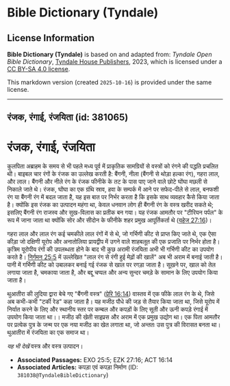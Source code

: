 # Bible Dictionary (Tyndale)

## License Information

**Bible Dictionary (Tyndale)** is based on and adapted from: _Tyndale Open Bible Dictionary_, [Tyndale House Publishers](https://tyndaleopenresources.com/), 2023, which is licensed under a [CC BY-SA 4.0 license](https://creativecommons.org/licenses/by-sa/4.0/legalcode.en).

This markdown version (created `2025-10-16`) is provided under the same license.



--------------------------------

## रंजक, रंगाई, रंजयिता (id: 381065)

रंजक, रंगाई, रंजयिता
====================

कुलपिता अब्राहम के समय से भी पहले मध्य पूर्व में प्राकृतिक सामग्रियों से वस्त्रों को रंगने की पद्धति प्रचलित थी। बाइबल चार रंगों के रंजक का उल्लेख करती है: बैंगनी, नीला (बैंगनी से थोड़ा हल्का रंग), गहरा लाल, और लाल। बैंगनी और नीले रंग के रंजक फीनीके के तट के पास पाए जाने वाले छोटे घोंघा मछली से निकाले जाते थे। रंजक, घोंघा का एक ग्रंथि स्राव, हवा के सम्पर्क में आने पर सफेद\-पीले से लाल, बनफशी रंग या बैंगनी रंग में बदल जाता है, यह इस बात पर निर्भर करता है कि इसके साथ व्यवहार कैसे किया जाता है। क्योंकि इस रंजक का उत्पादन महंगा था, केवल धनवान लोग ही बैंगनी रंग के वस्त्र खरीद सकते थे; इसलिए बैंगनी रंग राजस्व और सुख\-विलास का प्रतीक बन गया। यह रंजक आमतौर पर "टीरियन पर्पल" के रूप में जाना जाता था क्योंकि सोर और सीदोन के फीनीके शहर प्रमुख आपूर्तिकर्ता थे ([यहेज 27:16](https://ref.ly/Ezek27:16))।

गहरा लाल और लाल रंग कई चमकीले लाल रंगों में से थे, जो गर्भिणी कीट से प्राप्त किए जाते थे, एक ऐसा कीड़ा जो दक्षिणी यूरोप और अनातोलिया प्रायद्वीप में उगने वाले शाहबलूत की एक प्रजाति पर निर्भर होता है। कृत्रिम यूरोपीय रंगों की उपलब्धता होने के बाद भी कुछ अरामी रंजयिता अभी भी गर्भिणी कीट का उपयोग करते है। [निर्गमन 25:5](https://ref.ly/Exod25:5) में उल्लेखित "लाल रंग से रंगी हुई मेढ़ों की खालें" अब भी अराम में बनाई जाती है। पानी में गर्भिणी कीट को उबालकर बनाई गई रंजक से खाल पर रगड़ा जाता है। सूखने पर, खाल को तेल लगाया जाता है, चमकाया जाता है, और बद्दू चप्पल और अन्य सुन्दर चमड़े के सामान के लिए उपयोग किया जाता है।

थुआतीरा की लुदिया द्वारा बेचे गए "बैंगनी वस्त्र" ([प्रेरि 16:14](https://ref.ly/Acts16:14)) वास्तव में एक फीके लाल रंग के थे, जिसे अब कभी\-कभी "टर्की रेड" कहा जाता है। यह मजीठ पौधे की जड़ से तैयार किया जाता था, जिसे यूरोप में निर्यात करने के लिए और स्थानीय स्तर पर कम्बल और कपड़ों के लिए सूती और ऊनी कपड़े रंगाई में उपयोग किया जाता था।। मजीठ की खेती साइप्रस और अराम में एक प्रमुख उद्योग था। एक पिता आमतौर पर प्रत्येक पुत्र के जन्म पर एक नया मजीठ का खेत लगाता था, जो अन्ततः उस पुत्र की विरासत बनता था। थुआतीरा में रंजयिता का एक समाज था।

*यह भी देखें* वस्त्र और वस्त्र उत्पादन।

* **Associated Passages:** EXO 25:5; EZK 27:16; ACT 16:14
* **Associated Articles:** कपड़ा एवं कपड़ा निर्माण (ID: `381038@TyndaleBibleDictionary`)

